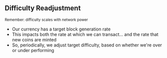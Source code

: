 ## Difficulty Readjustment
<small>Remember: difficulty scales with network power</small>
<ul>
	<li class="fragment" data-fragment-index="1">Our currency has a target block generation rate<!-- &#42; --></li>
	<li class="fragment" data-fragment-index="2">This impacts both the rate at which we can transact... <span class="fragment" data-fragment-index="3">and the rate that new coins are minted</span></li>
	<li class="fragment" data-fragment-index="4">So, periodically, we adjust target difficulty, based on whether we're over or under performing<!-- &#8224; --></li>
</ul>
<!--
<br/>&nbsp;<br/>
<small class="fragment" data-fragment-index="1">&#42; For Bitcoin, we target one block every 10 minutes.</small>
<small class="fragment" data-fragment-index="4">&#8224; For Bitcoin, this is every 2016 blocks (~2 weeks).</small>
-->